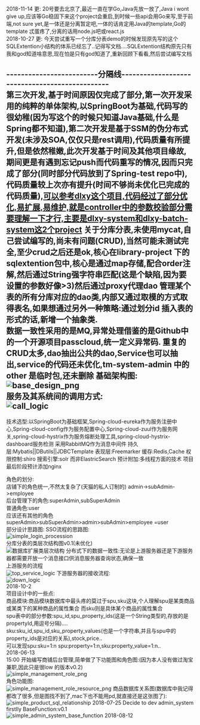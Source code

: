 2018-11-14 更:
20号要去北京了,最近一直在学Go,Java先放一放了,Java i wont give up,应该等Go稳固下来这个project会重启,到时候一些api会用Go来写,至于前端,not sure yet,是一体还是分离暂定吧,一体的话肯定用Java的template,Go的template 忒蛋疼了,分离的话用node.js吧或react.js<br>
2018-10-27 更:
今天尝试重写一个分库分表demo的时候发现原先写的这个SQLExtention小结构的体系已经忘了..记得写文档....SQLExtention结构原先只有我和god知道啥意思,现在怕是只有god知道了,重新回顾下看看,然后尝试编写文档<br>


-------------------------分隔线-----------------------------------------------<br>
第三次开发,基于时间原因仅完成了部分,第一次开发采用的纯粹的单体架构,以SpringBoot为基础,代码写的很幼稚(因为写这个的时候只知道Java基础,什么是Spring都不知道),第二次开发是基于SSM的伪分布式开发(未涉及SOA,仅仅只是rest调用),代码质量有所提升,但是依然稚嫩,此次开发基于时间及其他项目缘故,期间更是有遇到忘记push而代码重写的情况,因而只完成了部分(同时部分代码放到了Spring-test repo中),代码质量较上次亦有提升(时间不够尚未优化已完成的代码质量),[可以参考dlxy这个项目,代码经过了部分优化,易扩展,易维护,就是controller中的参数校验部分需要理解一下才行,主要是dlxy-system和dlxy-batch-system这2个project](https://github.com/ItsFunny/dlxy)
关于分库分表,未使用mycat,自己尝试编写的,尚未有问题(CRUD),当然可能未测试完全,至少crud之后还是ok,核心在library-project 下的sqlextention包中,核心是通过map存储,配合order注解,然后通过String强字符串匹配(这是个缺陷,因为要设置的参数好像>3)然后通过proxy代理dao 管理某个表的所有分库对应的dao类,内部又通过取模的方式取得表名,如果想通过另外一种策略:通过划分id 插入表的形式的话,新增一个抽象类.<br>
数据一致性采用的是MQ,异常处理借鉴的是Github中的一个开源项目passcloud,统一定义异常码.
重复的CRUD太多,dao抽出公共的dao,Service也可以抽出,service的代码还未优化,tm-system-admin 中的other 是临时包,还未删除
基础架构图:
  ![base_design_png](https://github.com/ItsFunny/Tmall_MicroService/blob/master/design.png)<br>
服务及其系统间的调用方式:<br>
![call_logic](https://github.com/ItsFunny/Tmall_MicroService/blob/master/design_img/call_logic.png)<br>
----------------------------------------------------------------------------------
技术选型:以SpringBoot为基础框架,Spring-cloud-eureka作为服务注册中心,Spring-cloud-config作为服务配置中心,Spring-cloud-zuul作为服务网关,spring-cloud-hystrix作为服务熔断处理工具,spring-cloud-hystrix-dashboard服务检测 采用RabbitMQ作为消息中间件
持久层:Mybatis||DButils||JDBCTemplate
表现层:Freemarker
缓存:Redis,Cache
权限控制:shiro
搜索引擎:solr 而非ElastricSearch
预计附加:多线程方面的技术
项目最后阶段预计添加nginx 

角色的划分:</br>
    店铺下的角色统一,不然太复杂了(天猫的私人订制的) admin->subAdmin->employee</br>
    后台管理下的角色:superAdmin,subSuperAdmin </br>
    普通角色:user</br>
    应该还有其他的角色</br>
    superAdmin>subSuperAdmin>admin>subAdmin>employee =user</br>
部分设计思路图:
SSO流程的思路图:<br>
![simple_login_procession](https://github.com/ItsFunny/Tmall_MicroService/blob/master/design_img/login_procession.png)<br>
分库分表的类层次结构图v0.1(未优化)<br>
![数据库扩展类层次结构](https://github.com/ItsFunny/Tmall_MicroService/blob/master/design_img/sql_extention_class.png)
分布式下的数据一致性:无论是上游服务器还是下游服务器都需要开放一个消息接口供消息服务器查询状态,确保一致<br>
上游服务的流程<br>
![top_service_logic](https://github.com/ItsFunny/Tmall_MicroService/blob/master/design_img/data_consistent.png)
下游服务器的接收流程:<br>
![down_logic](https://github.com/ItsFunny/Tmall_MicroService/blob/master/design_img/down_logic_consistent.png)<br>
2018-10-2<br>
  项目设计中的一些点:<br>
  商品模块:商品模块数据库中最头疼的莫过于spu,sku这块,个人理解spu是某类商品或某类下的某种商品的属性集合 而sku则是具体某个商品的属性集合<br>
  spu表中的部分参数:spu_id,spu_property_ids(这是一个String类型的,存放的是propertyId,用逗号分隔)....<br>
  sku:sku_id,spu_id,sku_property_values(也是一个字符串,并且与spu中的property_ids是对应的关系),stock,price..<br>
可以发现spu:sku=1:n spu:property=1:n,sku:property_value=1:n..<br>
2018-06-13</br>
  15:00
    开始编写商铺后台管理,简单做了下功能图和角色图:(因为本人没有做过淘宝兼职,因此只是很low 的版本v0.2)</br>
    ![simple_management_role_png](https://github.com/ItsFunny/Tmall_MicroService/blob/master/tmall-sys-design-imgs/management-role.png)</br>
    角色功能图:</br>
    ![simple_management_role_resource_png](https://github.com/ItsFunny/Tmall_MicroService/blob/master/tmall-sys-design-imgs/management-roel-resource.png)
    商品数据库关系图(数据库中我记得都改了很多,但是图找不到了,mac下也不能用pd,就直接还是这张图了):</br>
   ![simple_product_sql_relationship](https://github.com/ItsFunny/Tmall_MicroService/blob/master/tmall_sql_design_img/product-v0.2.png)
2018-07-25
Decide to dev admin_system firstlly	   BaseFunction:v0.1 </br>
   ![simple_admin_system_base_function](https://github.com/ItsFunny/Tmall_MicroService/blob/master/design_img/admin_design.png)
2018-08-12
